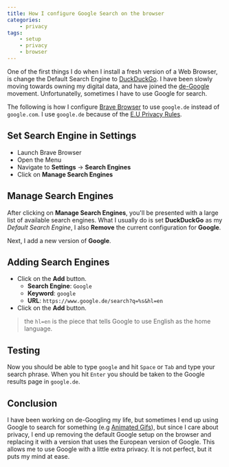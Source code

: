 ```yaml
---
title: How I configure Google Search on the browser
categories:
    - privacy
tags:
    - setup
    - privacy
    - browser
---
```


One of the first things I do when I install a fresh version of a Web Browser, is change the Default Search Engine to [DuckDuckGo](https://start.duckduckgo.com).  I have been slowly moving towards owning my digital data, and have joined the [de-Google](https://degoogle.jmoore.dev/) movement. Unfortunatelly, sometimes I have to use Google for search.  

The following is how I configure [Brave Browser](https://brave.com/zos304) to use `google.de` instead of `google.com`.  I use `google.de` because of the [E.U Privacy Rules](https://www.nytimes.com/2014/05/14/technology/google-should-erase-web-links-to-some-personal-data-europes-highest-court-says.html). 

## Set Search Engine in Settings

- Launch Brave Browser
- Open the Menu <span class="fas fa-fw fa-bars" aria-hidden="true"></span>
- Navigate to **Settings** -> **Search Engines**
- Click on **Manage Search Engines**

## Manage Search Engines

After clicking on **Manage Search Engines**, you'll be presented with a large list of available search engines. What I usually do is set **DuckDuckGo** as my *Default Search Engine*, I also **Remove** the current configuration for **Google**. 

Next, I add a new version of **Google**.

## Adding Search Engines

- Click on the **Add** button.
    - **Search Engine**: `Google`
    - **Keyword**: `google`
    - **URL**: `https://www.google.de/search?q=%s&hl=en`
- Click on the **Add** button.

> the `hl=en` is the piece that tells Google to use English as the home language.

## Testing

Now you should be able to type `google` and hit `Space` or `Tab` and type your search phrase. When you hit `Enter` you should be taken to the Google results page in `google.de`.

## Conclusion

I have been working on de-Googling my life, but sometimes I end up using Google to search for something (e.g [Animated Gifs](https://bob.yexley.net/custom-animated-gif-search/)), but since I care about privacy, I end up removing the default Google setup on the browser and replacing it with a version that uses the European version of Google.  This allows me to use Google with a little extra privacy. It is not perfect, but it puts my mind at ease. 